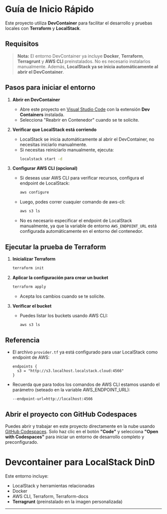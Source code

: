 # Guía de Inicio Rápido

Este proyecto utiliza **DevContainer** para facilitar el desarrollo y pruebas locales con **Terraform** y **LocalStack**.

## Requisitos

> **Nota:** El entorno DevContainer ya incluye **Docker**, **Terraform**, **Terragrunt** y **AWS CLI** preinstalados. No es necesario instalarlos manualmente.
> Además, **LocalStack ya se inicia automáticamente al abrir el DevContainer**.

## Pasos para iniciar el entorno

1. **Abrir en DevContainer**
   - Abre este proyecto en [Visual Studio Code](https://code.visualstudio.com/) con la extensión **Dev Containers** instalada.
   - Selecciona "Reabrir en Contenedor" cuando se te solicite.

2. **Verificar que LocalStack está corriendo**
   - LocalStack se inicia automáticamente al abrir el DevContainer, no necesitas iniciarlo manualmente.
   - Si necesitas reiniciarlo manualmente, ejecuta:
     ```sh
     localstack start -d
     ```

3. **Configurar AWS CLI (opcional)**
   - Si deseas usar AWS CLI para verificar recursos, configura el endpoint de LocalStack:
     ```sh
     aws configure
     ```
   - Luego, podes correr cuaquier comando de aws-cli:
     ```sh
     aws s3 ls
     ```
   - No es necesario especificar el endpoint de LocalStack manualmente, ya que la variable de entorno `AWS_ENDPOINT_URL` está configurada automáticamente en el entorno del contenedor.

## Ejecutar la prueba de Terraform

1. **Inicializar Terraform**
   ```sh
   terraform init
   ```

2. **Aplicar la configuración para crear un bucket**
   ```sh
   terraform apply
   ```
   - Acepta los cambios cuando se te solicite.

3. **Verificar el bucket**
   - Puedes listar los buckets usando AWS CLI:
     ```sh
     aws s3 ls
     ```

## Referencia

- El archivo `provider.tf` ya está configurado para usar LocalStack como endpoint de AWS:
  ```
  endpoints {
    s3 = "http://s3.localhost.localstack.cloud:4566"
  }
  ```
- Recuerda que para todos los comandos de AWS CLI estamos  usando el parámetro (seteado en la variable AWS_ENDPOINT_URL):
  ```
  --endpoint-url=http://localhost:4566
  ```

## Abrir el proyecto con GitHub Codespaces

Puedes abrir y trabajar en este proyecto directamente en la nube usando [GitHub Codespaces](https://github.com/features/codespaces). Solo haz clic en el botón **"Code"** y selecciona **"Open with Codespaces"** para iniciar un entorno de desarrollo completo y preconfigurado.

# Devcontainer para LocalStack DinD

Este entorno incluye:

- LocalStack y herramientas relacionadas
- Docker
- AWS CLI, Terraform, Terraform-docs
- **Terragrunt** (preinstalado en la imagen personalizada)

---
